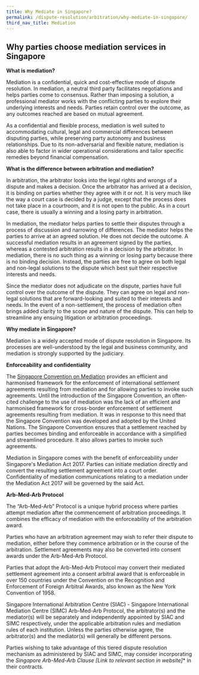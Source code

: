 ```yaml
---
title: Why Mediate in Singapore?
permalink: /dispute-resolution/arbitration/why-mediate-in-singapore/
third_nav_title: Mediation
---
```

## Why parties choose mediation services in Singapore 

**What is mediation?**

Mediation is a confidential, quick and cost-effective mode of dispute resolution. In mediation, a neutral third party facilitates negotiations and helps parties come to consensus. Rather than imposing a solution, a professional mediator works with the conflicting parties to explore their underlying interests and needs. Parties retain control over the outcome, as any outcomes reached are based on mutual agreement. 

As a confidential and flexible process, mediation is well suited to accommodating cultural, legal and commercial differences between disputing parties, while preserving party autonomy and business relationships. Due to its non-adversarial and flexible nature, mediation is also able to factor in wider operational considerations and tailor specific remedies beyond financial compensation. 

**What is the difference between arbitration and mediation?**

In arbitration, the arbitrator looks into the legal rights and wrongs of a dispute and makes a decision. Once the arbitrator has arrived at a decision, it is binding on parties whether they agree with it or not. It is very much like the way a court case is decided by a judge, except that the process does not take place in a courtroom, and it is not open to the public. As in a court case, there is usually a winning and a losing party in arbitration.

In mediation, the mediator helps parties to settle their disputes through a process of discussion and narrowing of differences. The mediator helps the parties to arrive at an agreed solution. He does not decide the outcome. A successful mediation results in an agreement signed by the parties, whereas a contested arbitration results in a decision by the arbitrator. In mediation, there is no such thing as a winning or losing party because there is no binding decision. Instead, the parties are free to agree on both legal and non-legal solutions to the dispute which best suit their respective interests and needs.

Since the mediator does not adjudicate on the dispute, parties have full control over the outcome of the dispute. They can agree on legal and non-legal solutions that are forward-looking and suited to their interests and needs. In the event of a non-settlement, the process of mediation often brings added clarity to the scope and nature of the dispute. This can help to streamline any ensuing litigation or arbitration proceedings. 

**Why mediate in Singapore?**

Mediation is a widely accepted mode of dispute resolution in Singapore. Its processes are well-understood by the legal and business community, and mediation is strongly supported by the judiciary.

**Enforceability and confidentiality**

The [Singapore Convention on Mediation](https://www.singaporeconvention.org/) provides an efficient and harmonised framework for the enforcement of international settlement agreements resulting from mediation and for allowing parties to invoke such agreements. Until the introduction of the Singapore Convention, an often-cited challenge to the use of mediation was the lack of an efficient and harmonised framework for cross-border enforcement of settlement agreements resulting from mediation. It was in response to this need that the Singapore Convention was developed and adopted by the United Nations. The Singapore Convention ensures that a settlement reached by parties becomes binding and enforceable in accordance with a simplified and streamlined procedure. It also allows parties to invoke such agreements. 

Mediation in Singapore comes with the benefit of enforceability under Singapore's Mediation Act 2017. Parties can initiate mediation directly and convert the resulting settlement agreement into a court order. Confidentiality of mediation communications relating to a mediation under the Mediation Act 2017 will be governed by the said Act.


**Arb-Med-Arb Protocol**

The “Arb-Med-Arb” Protocol is a unique hybrid process where parties attempt mediation after the commencement of arbitration proceedings. It combines the efficacy of mediation with the enforceability of the arbitration award. 

Parties who have an arbitration agreement may wish to refer their dispute to mediation, either before they commence arbitration or in the course of the arbitration. Settlement agreements may also be converted into consent awards under the Arb-Med-Arb Protocol. 

Parties that adopt the Arb-Med-Arb Protocol may convert their mediated settlement agreement into a consent arbitral award that is enforceable in over 150 countries under the Convention on the Recognition and Enforcement of Foreign Arbitral Awards, also known as the New York Convention of 1958.

Singapore International Arbitration Centre (SIAC) - Singapore International Mediation Centre (SIMC) Arb-Med-Arb Protocol, the arbitrator(s) and the mediator(s) will be separately and independently appointed by SIAC and SIMC respectively, under the applicable arbitration rules and mediation rules of each institution. Unless the parties otherwise agree, the arbitrator(s) and the mediator(s) will generally be different persons. 

Parties wishing to take advantage of this tiered dispute resolution mechanism as administered by SIAC and SIMC, may consider incorporating the **Singapore Arb-Med-Arb Clause* [Link to relevant section in website]** in their contracts.
